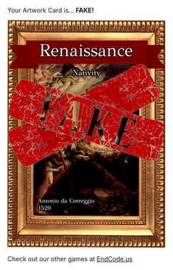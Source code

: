 Your Artwork Card is... 
  **FAKE!**
 
 ![alt text](ArtworNativity_Fake[face,1].png?raw=true "Artwork Card")  
 
 
 
 
 
 Check out our other games at [EndCode.us](https://endcode.us/)